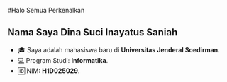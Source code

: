 #Halo Semua Perkenalkan
## Nama Saya Dina Suci Inayatus Saniah

- 🎓 Saya adalah mahasiswa baru di **Universitas Jenderal Soedirman**.
- 💻 Program Studi: **Informatika**.
- 🆔 NIM: **H1D025029**.
